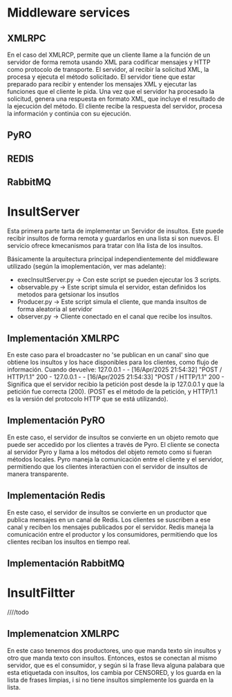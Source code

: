 # Middleware services

## XMLRPC
En el caso del XMLRCP, permite que un cliente llame a la función de un servidor de forma remota usando XML para codificar mensajes y HTTP como protocolo de transporte.
El servidor, al recibir la solicitud XML, la procesa y ejecuta el método solicitado. El servidor tiene que estar preparado para recibir y entender los mensajes XML y ejecutar las funciones que el cliente le pida.
Una vez que el servidor ha procesado la solicitud, genera una respuesta en formato XML, que incluye el resultado de la ejecución del método.  El cliente recibe la respuesta del servidor, procesa la información y continúa con su ejecución.


## PyRO

## REDIS

## RabbitMQ


# InsultServer
Esta primera parte tarta de implementar un Servidor de insultos. Este puede recibir insultos de forma remota y guardarlos en una lista si son nuevos. El servicio ofrece kmecanismos para tratar con lña lista de los insultos.

Básicamente la arquitectura principal independientemente del middleware utilizado (según la imoplementación, ver mas adelante):
- execInsultServer.py -> Con este script se pueden ejecutar los 3 scripts.
- observable.py -> Este script simula el servidor, estan definidos los metodos para getsionar los insutlos
- Producer.py -> Este script simula el cliente, que manda insultos de forma aleatoria al servidor
- observer.py -> Cliente conectado en el canal que recibe los insultos.

## Implementación XMLRPC
En este caso para el broadcaster no 'se publican en un canal' sino que obtiene los insultos y los hace disponibles para los clientes, como flujo de información. 
Cuando devuelve:
127.0.0.1 - - [16/Apr/2025 21:54:32] "POST / HTTP/1.1" 200 -
127.0.0.1 - - [16/Apr/2025 21:54:33] "POST / HTTP/1.1" 200 -
Significa que el servidor recibio la petición post desde la ip 127.0.0.1 y que la petición fue correcta (200). (POST es el método de la petición, y HTTP/1.1 es la versión del protocolo HTTP que se está utilizando).

## Implementación PyRO
En este caso, el servidor de insultos se convierte en un objeto remoto que puede ser accedido por los clientes a través de Pyro. El cliente se conecta al servidor Pyro y llama a los métodos del objeto remoto como si fueran métodos locales. Pyro maneja la comunicación entre el cliente y el servidor, permitiendo que los clientes interactúen con el servidor de insultos de manera transparente.

## Implementación Redis
En este caso, el servidor de insultos se convierte en un productor que publica mensajes en un canal de Redis. Los clientes se suscriben a ese canal y reciben los mensajes publicados por el servidor. Redis maneja la comunicación entre el productor y los consumidores, permitiendo que los clientes reciban los insultos en tiempo real.

## Implementación RabbitMQ



# InsultFiltter

////todo

## Implemenatcion XMLRPC
En este caso tenemos dos productores, uno que manda texto sin insultos y otro que manda texto con insultos. 
Entonces, estos se conectan al mismo servidor, que es el consumidor, y según si la frase lleva alguna palabara que esta etiquetada con insultos, los cambia por CENSORED, y los guarda en la lista de frases limpias, i si no tiene insultos simplemente los guarda en la lista. 
 
